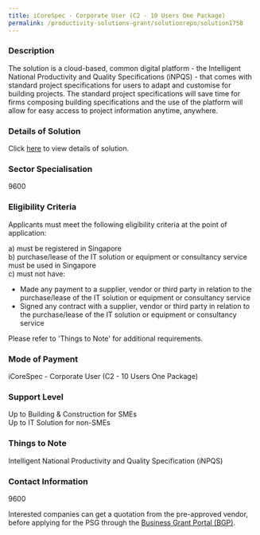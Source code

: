 ```yaml
---
title: iCoreSpec - Corporate User (C2 - 10 Users One Package)
permalink: /productivity-solutions-grant/solutionrepo/solution1758
---
```


### Description

The solution is a cloud-based, common digital platform - the Intelligent National Productivity and Quality Specifications (iNPQS) - that comes with standard project specifications for users to adapt and customise for building projects. The standard project specifications will save time for firms composing building specifications and the use of the platform will allow for easy access to project information anytime, anywhere.

### Details of Solution

Click <a href='iNPQS Pte Ltd' target='_blank' rel='noopener'>here</a> to view details of solution.

### Sector Specialisation

 9600 

### Eligibility Criteria

Applicants must meet the following eligibility criteria at the point of application:

a) must be registered in Singapore <br>
b) purchase/lease of the IT solution or equipment or consultancy service must be used in Singapore <br>
c) must not have:
- Made any payment to a supplier, vendor or third party in relation to the purchase/lease of the IT solution or equipment or consultancy service
- Signed any contract with a supplier, vendor or third party in relation to the purchase/lease of the IT solution or equipment or consultancy service

Please refer to 'Things to Note' for additional requirements.

### Mode of Payment
iCoreSpec - Corporate User (C2 - 10 Users One Package)

### Support Level
Up to Building & Construction for SMEs <br>
Up to IT Solution for non-SMEs

### Things to Note
Intelligent National Productivity and Quality Specification (iNPQS)

### Contact Information
9600

Interested companies can get a quotation from the pre-approved vendor, before applying for the PSG through the <a target='_blank' rel='noopener' href='https://www.businessgrants.gov.sg/'>Business Grant Portal (BGP)</a>.
